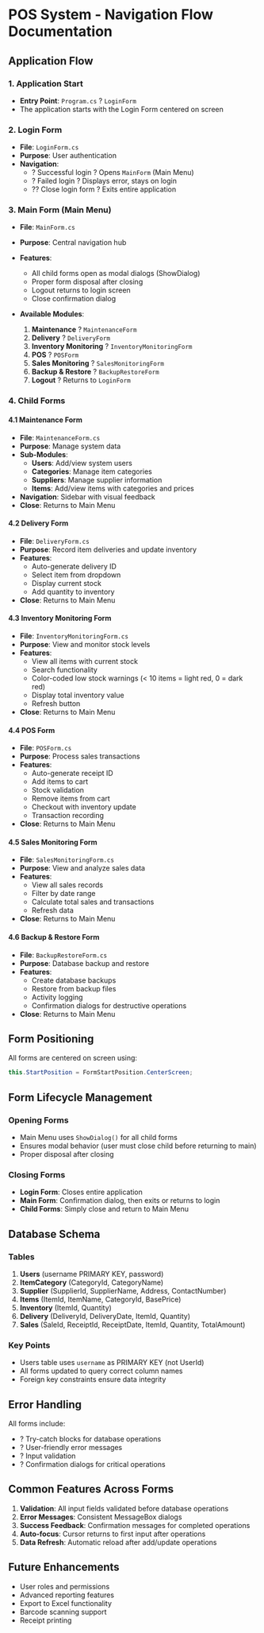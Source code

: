 # POS System - Navigation Flow Documentation

## Application Flow

### 1. Application Start
- **Entry Point**: `Program.cs` ? `LoginForm`
- The application starts with the Login Form centered on screen

### 2. Login Form
- **File**: `LoginForm.cs`
- **Purpose**: User authentication
- **Navigation**:
  - ? Successful login ? Opens `MainForm` (Main Menu)
  - ? Failed login ? Displays error, stays on login
  - ?? Close login form ? Exits entire application

### 3. Main Form (Main Menu)
- **File**: `MainForm.cs`
- **Purpose**: Central navigation hub
- **Features**:
  - All child forms open as modal dialogs (ShowDialog)
  - Proper form disposal after closing
  - Logout returns to login screen
  - Close confirmation dialog

- **Available Modules**:
  1. **Maintenance** ? `MaintenanceForm`
  2. **Delivery** ? `DeliveryForm`
  3. **Inventory Monitoring** ? `InventoryMonitoringForm`
  4. **POS** ? `POSForm`
  5. **Sales Monitoring** ? `SalesMonitoringForm`
  6. **Backup & Restore** ? `BackupRestoreForm`
  7. **Logout** ? Returns to `LoginForm`

### 4. Child Forms

#### 4.1 Maintenance Form
- **File**: `MaintenanceForm.cs`
- **Purpose**: Manage system data
- **Sub-Modules**:
  - **Users**: Add/view system users
  - **Categories**: Manage item categories
  - **Suppliers**: Manage supplier information
  - **Items**: Add/view items with categories and prices
- **Navigation**: Sidebar with visual feedback
- **Close**: Returns to Main Menu

#### 4.2 Delivery Form
- **File**: `DeliveryForm.cs`
- **Purpose**: Record item deliveries and update inventory
- **Features**:
  - Auto-generate delivery ID
  - Select item from dropdown
  - Display current stock
  - Add quantity to inventory
- **Close**: Returns to Main Menu

#### 4.3 Inventory Monitoring Form
- **File**: `InventoryMonitoringForm.cs`
- **Purpose**: View and monitor stock levels
- **Features**:
  - View all items with current stock
  - Search functionality
  - Color-coded low stock warnings (< 10 items = light red, 0 = dark red)
  - Display total inventory value
  - Refresh button
- **Close**: Returns to Main Menu

#### 4.4 POS Form
- **File**: `POSForm.cs`
- **Purpose**: Process sales transactions
- **Features**:
  - Auto-generate receipt ID
  - Add items to cart
  - Stock validation
  - Remove items from cart
  - Checkout with inventory update
  - Transaction recording
- **Close**: Returns to Main Menu

#### 4.5 Sales Monitoring Form
- **File**: `SalesMonitoringForm.cs`
- **Purpose**: View and analyze sales data
- **Features**:
  - View all sales records
  - Filter by date range
  - Calculate total sales and transactions
  - Refresh data
- **Close**: Returns to Main Menu

#### 4.6 Backup & Restore Form
- **File**: `BackupRestoreForm.cs`
- **Purpose**: Database backup and restore
- **Features**:
  - Create database backups
  - Restore from backup files
  - Activity logging
  - Confirmation dialogs for destructive operations
- **Close**: Returns to Main Menu

## Form Positioning
All forms are centered on screen using:
```csharp
this.StartPosition = FormStartPosition.CenterScreen;
```

## Form Lifecycle Management

### Opening Forms
- Main Menu uses `ShowDialog()` for all child forms
- Ensures modal behavior (user must close child before returning to main)
- Proper disposal after closing

### Closing Forms
- **Login Form**: Closes entire application
- **Main Form**: Confirmation dialog, then exits or returns to login
- **Child Forms**: Simply close and return to Main Menu

## Database Schema

### Tables
1. **Users** (username PRIMARY KEY, password)
2. **ItemCategory** (CategoryId, CategoryName)
3. **Supplier** (SupplierId, SupplierName, Address, ContactNumber)
4. **Items** (ItemId, ItemName, CategoryId, BasePrice)
5. **Inventory** (ItemId, Quantity)
6. **Delivery** (DeliveryId, DeliveryDate, ItemId, Quantity)
7. **Sales** (SaleId, ReceiptId, ReceiptDate, ItemId, Quantity, TotalAmount)

### Key Points
- Users table uses `username` as PRIMARY KEY (not UserId)
- All forms updated to query correct column names
- Foreign key constraints ensure data integrity

## Error Handling
All forms include:
- ? Try-catch blocks for database operations
- ? User-friendly error messages
- ? Input validation
- ? Confirmation dialogs for critical operations

## Common Features Across Forms
1. **Validation**: All input fields validated before database operations
2. **Error Messages**: Consistent MessageBox dialogs
3. **Success Feedback**: Confirmation messages for completed operations
4. **Auto-focus**: Cursor returns to first input after operations
5. **Data Refresh**: Automatic reload after add/update operations

## Future Enhancements
- User roles and permissions
- Advanced reporting features
- Export to Excel functionality
- Barcode scanning support
- Receipt printing
